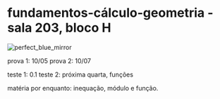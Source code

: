 # fundamentos-cálculo-geometria - sala 203, bloco H

![perfect_blue_mirror](https://user-images.githubusercontent.com/128937668/233875747-43b34ec1-e5e8-46f7-8b55-06ac6a8a2753.gif)

prova 1: 10/05 prova 2: 10/07

teste 1: 0.1 teste 2: próxima quarta, funções

matéria por enquanto: inequação, módulo e função.
